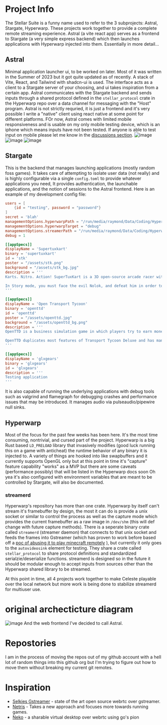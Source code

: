 # Project Info
The Stellar Suite is a funny name used to refer to the 3 subprojects: Astral, Stargate, Hyperwarp. These projects work together to provide a complete remote streaming experience. Astral (a vite react app) serves as a frontend to Stargate (a very simple express backend) which then launches applications with Hyperwarp injected into them. Essentially in more detail...

## Astral
Minimal application launcher ui, to be worked on later. Most of it was written in the Summer of 2023 but it got quite updated as of recently. A stack of Vite, React, and Tailwind with shadcn-ui is used. The interface acts as a client to a Stargate server of your choosing, and ui takes inspiration from a certain app. Astral communicates with the Stargate backend and sends inputs through a shared protocol defined in the `stellar_protocol` crate in the Hyperwarp repo over a data channel for messaging with the "Host" program. Astral is not strictly requried, it is just a frontend and it's very possible I write a "native" client using react native at some point for different platforms. FOr now, Astral comes with limited mobile responsiveness and is usable on my only mobile testing device, which is an iphone which means inputs have not been tested. If anyone is able to test input on mobile please let me know in the [discussions section](https://github.com/orgs/Stellar-Suite/discussions). 
![image](https://github.com/Stellar-Suite/Stellar-Suite.github.io/assets/20248577/2331b491-39b9-427f-a913-30716a0083d8)
![image](https://github.com/Stellar-Suite/Stellar-Suite.github.io/assets/20248577/67db8559-f2d8-48a9-a948-350626f5d403)
![image](https://github.com/Stellar-Suite/Stellar-Suite.github.io/assets/20248577/d8c3af4d-d58a-4184-905f-b9342ab00cab)


## Stargate
This is the backend that manages launching applications (mostly random foss games). It takes care of attempting to isolate user data (not really) and is highly configurable via a single `config.toml` to provide whatever applications you need, It provides authentication, the launchable applications, and the notion of sessions to the Astral frontend. Here is an example of my development config file:

```toml
users = [
    {id = "testing", password = "password"}
]
secret = 'blah'
managementOptions.hyperwarpPath = "/run/media/raymond/Data/Coding/Hyperwarp/hyperwarp"
managementOptions.hyperwarpTarget = "debug"
managementOptions.streamerPath = "/run/media/raymond/Data/Coding/Hyperwarp/streamerd/target/debug/streamerd"
debug = 1

[[appSpecs]]
displayName = 'Supertuxkart'
binary = 'supertuxkart'
id = 'stk'
poster = "/assets/stk.png"
background = "/assets/stk_bg.jpg"
description = '''
Karts. Nitro. Action! SuperTuxKart is a 3D open-source arcade racer with a variety of characters, tracks, and modes to play. Our aim is to create a game that is more fun than realistic, and provide an enjoyable experience for all ages.

In Story mode, you must face the evil Nolok, and defeat him in order to make the Mascot Kingdom safe once again! You can race by yourself against the computer, compete in several Grand Prix cups, or try to beat your fastest time in Time Trial mode. You can also race, battle or play soccer with up to eight friends on a single computer, play on a local network or play online with other players all over the world.
'''

[[appSpecs]]
displayName = 'Open Transport Tycoon'
binary = 'openttd'
id = 'openttd'
poster = "/assets/openttd.jpg"
background = "/assets/openttd_bg.png"
description = '''
OpenTTD is a business simulation game in which players try to earn money by transporting passengers, minerals and goods via road, rail, water and air. It is an open-source remake and expansion of the 1995 Chris Sawyer video game Transport Tycoon Deluxe. 

OpenTTD duplicates most features of Transport Tycoon Deluxe and has many additions, including a range of map sizes, support for many languages, custom (user-made) artificial intelligence (AI), downloadable customisations, ports for several widely used operating systems, and a more user-friendly interface. OpenTTD also supports local area network (LAN) and Internet multiplayer, co-operative and competitive, for up to 255 players.
'''

[[appSpecs]]
displayName = 'glxgears'
binary = 'glxgears'
id = 'glxgears'
description = '''
Testing application
'''
```

It is also capable of running the underlying applications with debug tools such as valgrind and flamegraph for debugging crashes and performance issues that may be introduced. It manages audio via pulseaudio/pipewire null sinks.

## Hyperwarp
Most of the focus for the past few weeks has been here. It's the most time consuming, nontrivial, and cursed part of the project. 
Hyperwarp is a big Rust based `LD_PRELOAD` library that invasively modifies (good luck running this on a game with anticheat) the runtime behavior of any binary it is injected to. 
A variety of things are hooked into like swapbuffers and it currently supports OpenGL only but at this point in time it's "capture" feature capability "works" as a MVP but there are some caveats (performance possibly) that will be listed in the Hyperwarp docs soon
Oh yea it's also configured with environment variables that are meant to be controlled by Stargate, will also be documented.

### streamerd
Hyperwarp's repository has more than one crate. Hyperwarp by itself can't stream it's framebuffer by design, the most it can do is provide a unix socket or similar to control the process as well as the capture mode which provides the current framebuffer as a raw image in `/dev/shm` (this will def change with future capture methods). There is a seperate binary crate called `streamerd` (streamer daemon) that connects to that unix socket and feeds the frames into Gstreamer (which has proven to work before based off a [poc of abusing it to play minecraft remotely](https://github.com/javaarchive/MineWarp) ), but currently it only goes to the `autovideosink` element for testing. They share a crate called `stellar_protocol` to share protocol definitions and standardized serialzie/deserialize functions. streamerd is designed so in the future it should be modular enough to accept inputs from sources other than the Hyperwarp shared library to be streamed.

At this point in time, all 4 projects work together to make Celeste playable over the local network but more work is being done to stabilize streamerd for multiuser use.

# original archecticture diagram
![image](https://github.com/user-attachments/assets/056d0f9a-525b-42a0-b475-5a39884d9e65)
And the web frontend I've decided to call Astral.


# Repostories
I am in the process of moving the repos out of my github account with a hell lot of random things into this github org but I'm trying to figure out how to move them without breaking my current git remotes.

# Inspiration
* [Selkies Gstreamer](https://github.com/selkies-project/selkies-gstreamer) - state of the art open source webrtc over gstreamer.
* [Netris](https://github.com/netrisdotme/netris) - Takes a new approach and focuses more towards running games.
* [Neko](https://github.com/m1k1o/neko) - a sharable virtual desktop over webrtc using go's pion
